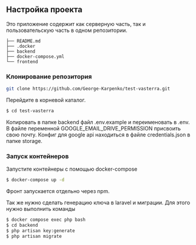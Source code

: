 ## Настройка проекта

Это приложение содержит как серверную часть, так и пользовательскую часть в одном репозитории.

```
├── README.md
├── .docker
├── backend
├── docker-compose.yml
└── frontend
```

### Клонирование репозитория

```bash
git clone https://github.com/George-Karpenko/test-vasterra.git

```

Перейдите в корневой каталог.

```bash
$ cd test-vasterra
```

Копировать в папке backend файл .env.example и переименовать в .env. В файле переменной GOOGLE_EMAIL_DRIVE_PERMISSION присвоить свою почту. Конфиг для google api находиться в файле credentials.json в папке storage.

### Запуск контейнеров

Запустите контейнеры с помощью docker-compose

```bash
$ docker-compose up -d
```

Фронт запускается отдельно через npm.

Так же нужно сделать генерацию ключа в laravel и миграции. Для этого нужно выполнить команды

```bash
$ docker compose exec php bash
$ cd backend
$ php artisan key:generate
$ php artisan migrate
```
